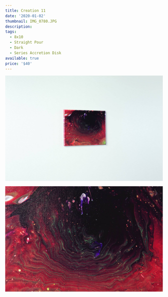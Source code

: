 ```yaml
---
title: Creation 11
date: '2020-01-02'
thumbnail: IMG_0780.JPG
description: 
tags:
  - 8x10
  - Straight Pour
  - Dark
  - Series Accretion Disk
available: true
price: '$40'
---
```


![](IMG_0782.JPG)

![](IMG_0786.JPG)

